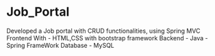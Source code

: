 # Job_Portal
Developed a Job portal with CRUD functionalities, using Spring MVC 
Frontend With - HTML,CSS with bootstrap framework
Backend - Java - Spring FrameWork
Database - MySQL
